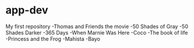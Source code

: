 # app-dev
My first repository
-Thomas and Friends the movie
-50 Shades of Gray
-50 Shades Darker
-365 Days
-When Marnie Was Here
-Coco
-The book of life
-Princess and the Frog
-Mahista
-Bayo
